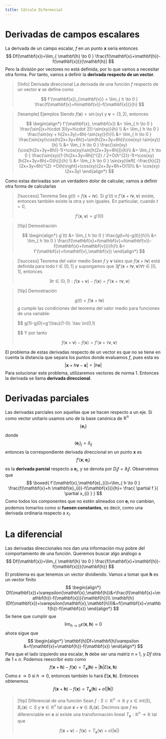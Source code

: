 ```yaml
---
title: Cálculo Diferencial
---
```

# Derivadas de campos escalares
La derivada de un campo escalar, $f$ en un punto $\mathbf{x}$ sería entonces
$$
Df(\mathbf{x})=\lim_{ \mathbf{h} \to 0 } \frac{f(\mathbf{x}+\mathbf{h})-f(\mathbf{x})}{\mathbf{h}} 
$$
Pero la división por vectores no está definida, por lo que vamos a necesitar otra forma.
Por tanto, vamos a definir la **derivada respecto de un vector**.

> [!info] Derivada direccional
> La derivada de una función $f$ respecto de un vector $\mathbf{v}$ se define como
> 
> $$
> f'(\mathbf{x})_{\mathbf{v}} = \lim_{ h \to 0 } \frac{f(\mathbf{x}+h\mathbf{v})-f(\mathbf{x})}{h} 
> $$

> [!example] Ejemplos
> Siendo $f(\mathbf{x})=\sin(xy)$ y $\mathbf{v}=(3,2)$, entonces
> 
> $$
> \begin{align*}
> f'(\mathbf{x}, \mathbf{v}) &= \lim_{ h \to 0 } \frac{\sin[(x+h\cdot 3)(y+h\cdot 2)]-\sin(xy)}{h} \\
> &= \lim_{ h \to 0 } \frac{\sin(xy + h(2x+3y)+6h)-\sin(xy)}{h}\\
> &= \lim_{ h \to 0 } \frac{\sin(xy)\cos(h(2x+3y+6h))+\sin(h(2x+3y+6h))\cos(xy)-\sin(xy)}{h} \\
> &= \lim_{ h \to 0 } \frac{\sin(xy)(\cos[h(2x+3y+6h)]-1)+\cos(xy)\sin[h(2x+3y+6h)]}{h}\\
> &= \lim_{ h \to 0 } \frac{\sin(xy)(1-[h(2x+3y+6h)]^{2} / 2+O(h^{2})-1)+\cos(xy)[h(2x+3y+6h)+O(h)]}{h} \\
> &= \lim_{ h \to 0 } \sin(xy)\left[ -\frac{h}{2}(2x+3y+6h)^{2} +O(h)\right]+\cos(xy)(2x+3y+6h+O(1))\\
> &= \cos(xy)(2x+3y)
> \end{align*}
> $$

Como estas derivadas son un verdadero dolor de calcular, vamos a definir otra forma de calcularlas

> [!success] Teorema
> Sea $g(t)=f(\mathbf{x}+t\mathbf{v})$. Si $g'(t)$ o $f'(\mathbf{x}+t\mathbf{v}, \mathbf{v})$ existe, entonces también existe la otra y son iguales. En particular, cuando $t=0$,
> 
> $$
> f'(\mathbf{x},\mathbf{v})=g'(0)
> $$

> [!tip] Demostración
> 
> $$
> \begin{align*}
> g'(t) &= \lim_{ h \to 0 } \frac{g(t+h)-g(t)}{h}\\
> &= \lim_{ h \to 0 } \frac{f(\mathbf{x}+t\mathbf{v}+h\mathbf{v})-f(\mathbf{x}+t\mathbf{v})}{h}\\
> &= f'(\mathbf{x}+t\mathbf{v},\mathbf{v})
> \end{align*}
> $$

> [!success] Teorema del valor medio
> Sean $f$ y $\mathbf{v}$ tales que $f(\mathbf{x}+t\mathbf{v})$ está definida para todo $t\in [0,1]$ y supongamos que $\exists f'(\mathbf{x}+t\mathbf{v},\mathbf{v}) \forall t\in [0,1]$, entonces
> 
> $$
> \exists \tau \in(0,1):f(\mathbf{x}+\mathbf{v})-f(\mathbf{x})=f'(\mathbf{x}+\tau \mathbf{v},\mathbf{v})
> $$
> 

 > [!tip] Demostración
 > 
 > $$
> g(t)=f(\mathbf{x}+t\mathbf{v})
> $$
> $g$ cumple las condiciones del teorema del valor medio para funciones de una variable:
> 
> $$
> g(1)-g(0)=g'(\tau)(1-0): \tau \in(0,1)
> 
> $$
> Y por tanto
> 
> $$
> f(\mathbf{x}+\mathbf{v})-f(\mathbf{x})=f'(\mathbf{x}+\tau \mathbf{v},\mathbf{v})
> $$

El problema de estas derivadas respecto de un vector es que no se tiene en cuenta la distancia que separa los puntos donde evaluamos $f$, pues esta es
$$
\lvert \mathbf{x}+h\mathbf{v}-\mathbf{x} \rvert =\lvert h\mathbf{v} \rvert 
$$
Para solucionar este problema, utilizaremos vectores de norma $1$. Entonces la derivada se llama **derivada direccional**.

# Derivadas parciales
Las derivadas parciales son aquellas que se hacen respecto a un eje. Si como vector unitario usamos uno de la base canónica de $\mathbb{R}^{n}$
$$
\{ \mathbf{e}_{i} \}
$$
donde
$$
(\mathbf{e}_{i})_{j}=\delta_{ij}
$$
entonces la correspondiente derivada direccional en un punto $\mathbf{x}$ es
$$
f'(\mathbf{x};\mathbf{e}_{i})
$$
es la **derivada parcial** respecto a $\mathbf{e}_{i}$, y se denota por $D_{i}f=\partial_{i}f$.
Observemos que
$$
\boxed{
f'(\mathbf{x},\mathbf{e}_{i})=\lim_{ h \to 0 } \frac{f(\mathbf{x}+h \mathbf{e}_{i})-f(\mathbf{x})}{h}= \frac{ \partial f }{ \partial x_{i} } 
}
$$
Como todos los componentes que no estén alineados con $\mathbf{e}_{i}$ no cambian, podemos tomarlos como si **fuesen constantes**, es decir, como una derivada ordinaria respecto a $x_{i}$.
# La diferencial
Las derivadas direccionales nos dan una información muy pobre del comportamiento de una función. Queremos buscar algo análogo a
$$
Df(\mathbf{x})=\lim_{ \mathbf{h} \to 0 } \frac{f(\mathbf{x}+\mathbf{h})-f(\mathbf{x})}{\mathbf{h}} 
$$
El problema es que tenemos un vector dividiendo. Vamos a tomar que $\mathbf{h}$ es un vector finito
$$
\begin{align*}
Df(\mathbf{x})+\varepsilon(\mathbf{x},\mathbf{h})&=\frac{f(\mathbf{x}+\mathbf{h})-f(\mathbf{x})}{\mathbf{h}}\\
\mathbf{h}(Df(\mathbf{x})+\varepsilon(\mathbf{x},\mathbf{h}))&=f(\mathbf{x}+\mathbf{h})-f(\mathbf{x})
\end{align*}
$$
Se tiene que cumplir que
$$
\lim_{ h \to 0 } \varepsilon(\mathbf{x},\mathbf{h})=0 
$$
ahora sigue que
$$
\begin{align*}
\mathbf{h}Df+\mathbf{h}\varepsilon &=f(\mathbf{x}+\mathbf{h})-f(\mathbf{x})
\end{align*}
$$
Para que el lado izquierdo sea escalar, $\mathbf{h}$ debe ser una matriz $n\times 1$, y $Df$ otra de $1\times n$. Podemos reescribir esto como
$$
f(\mathbf{x}+\mathbf{h})-f(\mathbf{x})=T_{\mathbf{x}}(\mathbf{h})+|\mathbf{h}|E(\mathbf{x},\mathbf{h})
$$
Como $\varepsilon\to {0}$ si $h\to 0$, entonces también lo hará $E(\mathbf{x},\mathbf{h})$. Entonces obtenemos
$$
f(\mathbf{x}+\mathbf{h})-f(\mathbf{x})=T_{\mathbf{x}}(\mathbf{h})+o(|\mathbf{h}|)
$$

> [!tip] Diferencial de una función
> Sean $f:S\subset \mathbb{R}^n\to \mathbb{R}$ y $x \in int(S)$, $B_{r}(\mathbf{x})\subset S$ y $\mathbf{v}\in \mathbb{R}^{n}$ tal que $\mathbf{x}+\mathbf{v}\in B_{r}(\mathbf{x})$.
> Decimos que $f$ es diferenciable en $\mathbf{x}$ si existe una transformación lineal $T_{\mathbf{x}}:\mathbb{R}^{n}\to \mathbb{R}$ tal que
> 
> $$
> f(\mathbf{x}+\mathbf{v})-f(\mathbf{x})=T_{\mathbf{x}}(\mathbf{v})+o(|\mathbf{v}|)
> $$

